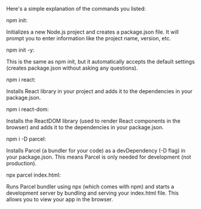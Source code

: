 Here's a simple explanation of the commands you listed:

npm init:

Initializes a new Node.js project and creates a package.json file. It will prompt you to enter information like the project name, version, etc.

<!-- #################### -->

npm init -y:

This is the same as npm init, but it automatically accepts the default settings (creates package.json without asking any questions).

<!-- ################### -->

npm i react:

Installs React library in your project and adds it to the dependencies in your package.json.

<!-- #################### -->

npm i react-dom:

Installs the ReactDOM library (used to render React components in the browser) and adds it to the dependencies in your package.json.

<!-- ######################## -->

npm i -D parcel:

Installs Parcel (a bundler for your code) as a devDependency (-D flag) in your package.json. This means Parcel is only needed for development (not production).

<!-- ########################### -->

npx parcel index.html:

Runs Parcel bundler using npx (which comes with npm) and starts a development server by bundling and serving your index.html file. This allows you to view your app in the browser.
